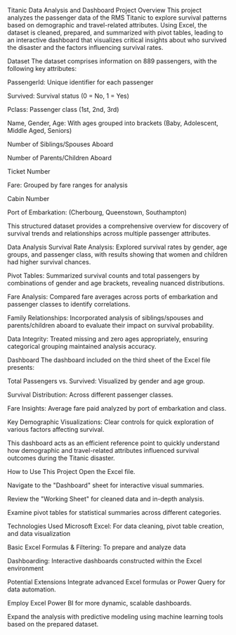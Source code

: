 Titanic Data Analysis and Dashboard
Project Overview
This project analyzes the passenger data of the RMS Titanic to explore survival patterns based on demographic and travel-related attributes. Using Excel, the dataset is cleaned, prepared, and summarized with pivot tables, leading to an interactive dashboard that visualizes critical insights about who survived the disaster and the factors influencing survival rates.

Dataset
The dataset comprises information on 889 passengers, with the following key attributes:

PassengerId: Unique identifier for each passenger

Survived: Survival status (0 = No, 1 = Yes)

Pclass: Passenger class (1st, 2nd, 3rd)

Name, Gender, Age: With ages grouped into brackets (Baby, Adolescent, Middle Aged, Seniors)

Number of Siblings/Spouses Aboard

Number of Parents/Children Aboard

Ticket Number

Fare: Grouped by fare ranges for analysis

Cabin Number

Port of Embarkation: (Cherbourg, Queenstown, Southampton)

This structured dataset provides a comprehensive overview for discovery of survival trends and relationships across multiple passenger attributes.

Data Analysis
Survival Rate Analysis: Explored survival rates by gender, age groups, and passenger class, with results showing that women and children had higher survival chances.

Pivot Tables: Summarized survival counts and total passengers by combinations of gender and age brackets, revealing nuanced distributions.

Fare Analysis: Compared fare averages across ports of embarkation and passenger classes to identify correlations.

Family Relationships: Incorporated analysis of siblings/spouses and parents/children aboard to evaluate their impact on survival probability.

Data Integrity: Treated missing and zero ages appropriately, ensuring categorical grouping maintained analysis accuracy.

Dashboard
The dashboard included on the third sheet of the Excel file presents:

Total Passengers vs. Survived: Visualized by gender and age group.

Survival Distribution: Across different passenger classes.

Fare Insights: Average fare paid analyzed by port of embarkation and class.

Key Demographic Visualizations: Clear controls for quick exploration of various factors affecting survival.

This dashboard acts as an efficient reference point to quickly understand how demographic and travel-related attributes influenced survival outcomes during the Titanic disaster.

How to Use This Project
Open the Excel file.

Navigate to the "Dashboard" sheet for interactive visual summaries.

Review the "Working Sheet" for cleaned data and in-depth analysis.

Examine pivot tables for statistical summaries across different categories.

Technologies Used
Microsoft Excel: For data cleaning, pivot table creation, and data visualization

Basic Excel Formulas & Filtering: To prepare and analyze data

Dashboarding: Interactive dashboards constructed within the Excel environment

Potential Extensions
Integrate advanced Excel formulas or Power Query for data automation.

Employ Excel Power BI for more dynamic, scalable dashboards.

Expand the analysis with predictive modeling using machine learning tools based on the prepared dataset.
